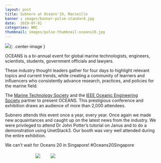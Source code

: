 ```yaml
---
layout: post
title: Subnero at Oceans'19, Marseille
banner : images/banner-pulse-standard.jpg
date:  2019-07-01
categories: WNC
thumbnail: images/pulse-thumbnail-oceans19.jpg
---
```


![]({{site.baseurl}}/images/pulse-oceans19-1.jpg){: .center-image  }

OCEANS is a bi-annual event for global marine technologists, engineers, scientists, students, government officials and lawyers.

These industry thought leaders gather for four days to highlight relevant topics and current trends, while creating a community of learners and influencers who consistently advance research, practices, and policies for the marine field.

The [Marine Technology Society](https://www.mtsociety.org/) and the [IEEE Oceanic Engineering Society](http://ieeeoes.org/) partner to present OCEANS. This prestigious conference and exhibition draws an audience of more than 2,000 attendees.

Subnero attends this event once a year, every year. Once again we made new acquaintances and caught up on the latest news from the industry. We were privileged to attend Dr John Potter’s tutorial on Janus and to do a demonstration using UnetStack3. Our booth was very well attended during the entire exhibition.

We can’t wait for Oceans 20 in Singapore! #Oceans20Singapore

<div>
    <img src="{{site.baseurl}}/images/pulse-oceans19-2.jpg" style="margin:5px 25px 5px 100px">
    <img src="{{site.baseurl}}/images/pulse-oceans19-3.jpg" style="margin:5px">
</div>
<div class="spacing"></div>
